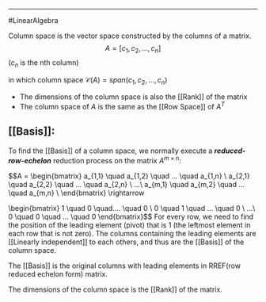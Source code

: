 ----
#LinearAlgebra 

Column space is the vector space constructed by the columns of a matrix. 
$$A = [c_1, c_2, ...,c_n]$$
($c_n$ is the nth column)

in which column space $\mathcal{C}(A) = span({c_1, c_2, ... , c_n})$    

- The dimensions of the column space is also the [[Rank]] of the matrix 
- The column space of $A$ is the same as the [[Row Space]] of $A^T$ 

## [[Basis]]:

To find the [[Basis]] of a column space, we normally execute a ***reduced-row-echelon*** reduction process on the matrix $A^{m \times n}$:

$$A = \begin{bmatrix} 
a_{1,1} \quad a_{1,2} \quad ... \quad a_{1,n} \\
a_{2,1} \quad a_{2,2} \quad ... \quad a_{2,n} \\
...\\
a_{m,1} \quad a_{m,2} \quad ... \quad a_{m,n} \\
\end{bmatrix}
\rightarrow

\begin{bmatrix} 
1 \quad 0 \quad.... \quad 0 \\
0 \quad 1 \quad ... \quad 0 \\
...\\
0 \quad 0 \quad ... \quad 0
\end{bmatrix}$$
For every row, we need to find the position of the leading element (pivot) that is 1 (the leftmost element in each row that is not zero). The columns containing the leading elements are [[Linearly independent]] to each others, and thus are the [[Basis]] of the column space.

The [[Basis]] is the original columns with leading elements in RREF(row reduced echelon form) matrix. 

The dimensions of the column space is the [[Rank]] of the matrix.
